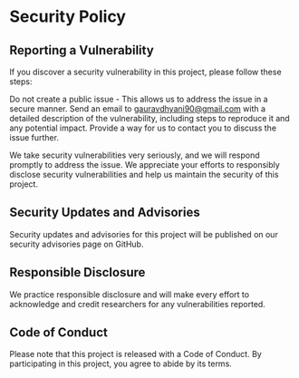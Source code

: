 # Security Policy

## Reporting a Vulnerability
If you discover a security vulnerability in this project, please follow these steps:

Do not create a public issue - This allows us to address the issue in a secure manner.
Send an email to gauravdhyani90@gmail.com with a detailed description of the vulnerability, including steps to reproduce it and any potential impact.
Provide a way for us to contact you to discuss the issue further.

We take security vulnerabilities very seriously, and we will respond promptly to address the issue. We appreciate your efforts to responsibly disclose security vulnerabilities and help us maintain the security of this project.

## Security Updates and Advisories
Security updates and advisories for this project will be published on our security advisories page on GitHub.

## Responsible Disclosure
We practice responsible disclosure and will make every effort to acknowledge and credit researchers for any vulnerabilities reported.

## Code of Conduct
Please note that this project is released with a Code of Conduct. By participating in this project, you agree to abide by its terms.
